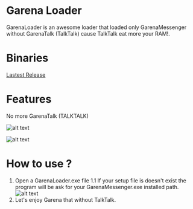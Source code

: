 # Garena Loader

GarenaLoader is an awesome loader that loaded only GarenaMessenger without GarenaTalk (TalkTalk) cause TalkTalk eat more your RAM!.

# Binaries

[Lastest Release](https://github.com/blackSourcez/GarenaLoader/releases)

# Features

No more GarenaTalk (TALKTALK)

![alt text](https://github.com/blackSourcez/GarenaLoader/blob/master/screenshots/notalktalk.png)

![alt text](https://github.com/blackSourcez/GarenaLoader/blob/master/screenshots/notalktalk_process.png)

# How to use ?

1. Open a GarenaLoader.exe file
1.1 If your setup file is doesn't exist the program will be ask for your GarenaMessenger.exe installed path.
![alt text](https://raw.githubusercontent.com/blackSourcez/GarenaLoader/master/screenshots/choose_garena_path.png)
2. Let's enjoy Garena that without TalkTalk.
